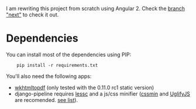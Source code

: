 I am rewriting this project from scratch using Angular 2. Check the [branch "next"](https://github.com/Nivl/www.melvin.la/tree/next) to check it out. 

Dependencies
============

You can install most of the dependencies using PIP:

        pip install -r requirements.txt


You'll also need the following apps:

 * [wkhtmltopdf](http://code.google.com/p/wkhtmltopdf/) (only tested with the 0.11.0 rc1 static version)
 * django-pipeline requires [lessc](https://github.com/cloudhead/less.js) and a js/css minifier ([cssmin](https://github.com/zacharyvoase/cssmin) and [UglifyJS](https://github.com/mishoo/UglifyJS) are recomended. [see list](http://django-pipeline.readthedocs.org/en/latest/compressors.html)).
